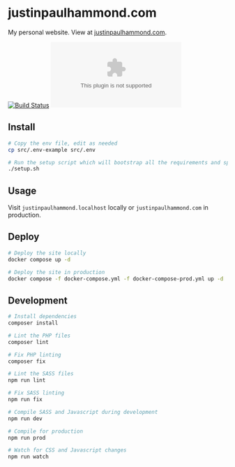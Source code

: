 # justinpaulhammond.com

My personal website. View at [justinpaulhammond.com](https://justinpaulhammond.com).

[![Build Status](https://github.com/Justintime50/justinpaulhammond.com/workflows/build/badge.svg)](https://github.com/Justintime50/justinpaulhammond.com/actions)
[![Licence](https://img.shields.io/github/license/justintime50/justinpaulhammond.com)](LICENSE)

## Install

```bash
# Copy the env file, edit as needed
cp src/.env-example src/.env

# Run the setup script which will bootstrap all the requirements and spin up the service
./setup.sh
```

## Usage

Visit `justinpaulhammond.localhost` locally or `justinpaulhammond.com` in production.

## Deploy

```bash
# Deploy the site locally
docker compose up -d

# Deploy the site in production
docker compose -f docker-compose.yml -f docker-compose-prod.yml up -d
```

## Development

```bash
# Install dependencies
composer install

# Lint the PHP files
composer lint

# Fix PHP linting
composer fix

# Lint the SASS files
npm run lint

# Fix SASS linting
npm run fix

# Compile SASS and Javascript during development
npm run dev

# Compile for production
npm run prod

# Watch for CSS and Javascript changes
npm run watch
```
